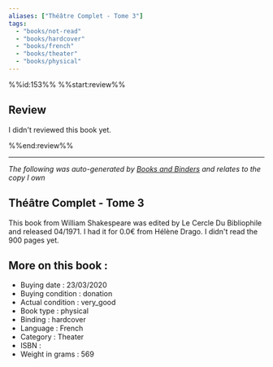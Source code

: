 ```yaml
---
aliases: ["Théâtre Complet - Tome 3"] 
tags: 
  - "books/not-read" 
  - "books/hardcover" 
  - "books/french"
  - "books/theater"
  - "books/physical"
---
```

%%id:153%%
%%start:review%%
## Review
I didn't reviewed this book yet. 

%%end:review%%

---
_The following was auto-generated by [Books and Binders](Books%20and%20Binders.md) and relates to the copy I own_
## Théâtre Complet - Tome 3
This book from William Shakespeare was edited by Le Cercle Du Bibliophile and released 04/1971. I had it for 0.0€ from Hélène Drago. I didn't read the 900 pages yet.

## More on this book :
- Buying date : 23/03/2020
- Buying condition : donation
- Actual condition : very_good
- Book type : physical
- Binding : hardcover
- Language : French
- Category : Theater
- ISBN : 
- Weight in grams : 569
